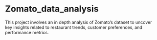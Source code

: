 # Zomato_data_analysis
This project involves an in depth analysis of Zomato’s dataset to uncover key insights related to restaurant trends, customer preferences, and performance metrics. 
